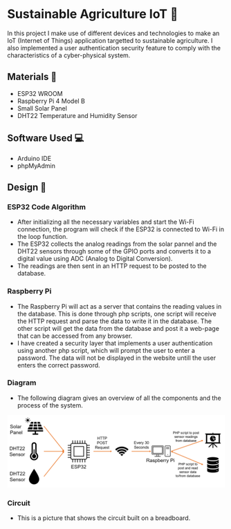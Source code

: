# **Sustainable Agriculture IoT :tractor:**
In this project I make use of different devices and technologies to make an IoT (Internet of Things) application targetted to sustainable agriculture.
I also implemented a user authentication security feature to comply with the characteristics of a cyber-physical system.

## **Materials :paperclip:**
- ESP32 WROOM
- Raspberry Pi 4 Model B
- Small Solar Panel
- DHT22 Temperature and Humidity Sensor

## **Software Used :computer:**
- Arduino IDE
- phpMyAdmin 

## **Design :triangular_ruler:**

### **ESP32 Code Algorithm**
- After initializing all the necessary variables and start the Wi-Fi connection, the program will check if the
ESP32 is connected to Wi-Fi in the loop function.
- The ESP32 collects the analog readings from the solar pannel and the DHT22 sensors through some of the GPIO
ports and converts it to a digital value using ADC (Analog to Digital Conversion).
- The readings are then sent in an HTTP request to be posted to the database.

### **Raspberry Pi**
-  The Raspberry Pi will act as a server that contains the reading values in the database. This is done through php scripts, one script will
receive the HTTP request and parse the data to write it in the database. The other script will get the data from the database and post it a web-page
that can be accessed from any browser.
- I have created a security layer that implements a user authentication using another php script, which will prompt the user to enter a password.
The data will not be displayed in the website untill the user enters the correct password.

### **Diagram**
- The following diagram gives an overview of all the components and the process of the system.

![Alt text](/overview_diagram.png "System Overview Diagram")

### **Circuit**
- This is a picture that shows the circuit built on a breadboard.
